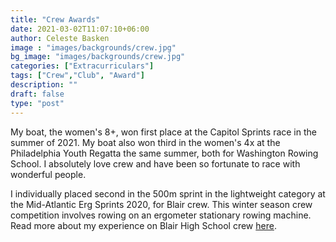 ```yaml
---
title: "Crew Awards"
date: 2021-03-02T11:07:10+06:00
author: Celeste Basken
image : "images/backgrounds/crew.jpg"
bg_image: "images/backgrounds/crew.jpg"
categories: ["Extracurriculars"]
tags: ["Crew","Club", "Award"]
description: ""
draft: false
type: "post"
---
```


My boat, the women's 8+, won first place at the Capitol Sprints race in the summer of 2021. My boat also won third in the women's 4x at the Philadelphia Youth Regatta the same summer, both for Washington Rowing School. I absolutely love crew and have been so fortunate to race with wonderful people.

I individually placed second in the 500m sprint in the lightweight category at the Mid-Atlantic Erg Sprints 2020, for Blair crew. This winter season crew competition involves rowing on an ergometer stationary rowing machine. Read more about my experience on Blair High School crew [here](https://celestebasken.com/crew/).